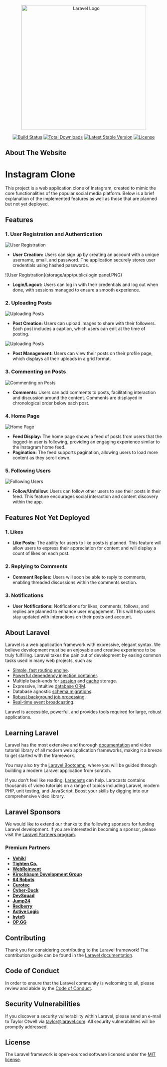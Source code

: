 <p align="center"><a href="https://laravel.com" target="_blank"><img src="https://raw.githubusercontent.com/laravel/art/master/logo-lockup/5%20SVG/2%20CMYK/1%20Full%20Color/laravel-logolockup-cmyk-red.svg" width="400" alt="Laravel Logo"></a></p>

<p align="center">
<a href="https://github.com/laravel/framework/actions"><img src="https://github.com/laravel/framework/workflows/tests/badge.svg" alt="Build Status"></a>
<a href="https://packagist.org/packages/laravel/framework"><img src="https://img.shields.io/packagist/dt/laravel/framework" alt="Total Downloads"></a>
<a href="https://packagist.org/packages/laravel/framework"><img src="https://img.shields.io/packagist/v/laravel/framework" alt="Latest Stable Version"></a>
<a href="https://packagist.org/packages/laravel/framework"><img src="https://img.shields.io/packagist/l/laravel/framework" alt="License"></a>
</p>

## About The Website

# Instagram Clone

This project is a web application clone of Instagram, created to mimic the core functionalities of the popular social media platform. Below is a brief explanation of the implemented features as well as those that are planned but not yet deployed.

## Features

### 1. User Registration and Authentication
![User Registration](storage/app/public/Register.png)
- **User Creation:** Users can sign up by creating an account with a unique username, email, and password. The application securely stores user credentials using hashed passwords.

![User Registration](storage/app/public/login panel.PNG)
- **Login/Logout:** Users can log in with their credentials and log out when done, with sessions managed to ensure a smooth experience.

### 2. Uploading Posts
![Uploading Posts](storage/app/public/create.PNG)
- **Post Creation:** Users can upload images to share with their followers. Each post includes a caption, which users can edit at the time of posting.


![Uploading Posts](storage/app/public/posts.PNG)
- **Post Management:** Users can view their posts on their profile page, which displays all their uploads in a grid format.

### 3. Commenting on Posts
![Commenting on Posts](path_to_image/commenting_posts.png)
- **Comments:** Users can add comments to posts, facilitating interaction and discussion around the content. Comments are displayed in chronological order below each post.

### 4. Home Page
![Home Page](storage/app/public/Home.PNG)
- **Feed Display:** The home page shows a feed of posts from users that the logged-in user is following, providing an engaging experience similar to the Instagram home feed.
- **Pagination:** The feed supports pagination, allowing users to load more content as they scroll down.

### 5. Following Users
![Following Users](storage/app/public/profile.PNG)
- **Follow/Unfollow:** Users can follow other users to see their posts in their feed. This feature encourages social interaction and content discovery within the app.

## Features Not Yet Deployed

### 1. Likes
- **Like Posts:** The ability for users to like posts is planned. This feature will allow users to express their appreciation for content and will display a count of likes on each post.

### 2. Replying to Comments
- **Comment Replies:** Users will soon be able to reply to comments, enabling threaded discussions within the comments section.

### 3. Notifications
- **User Notifications:** Notifications for likes, comments, follows, and replies are planned to enhance user engagement. This will help users stay updated with interactions on their posts and account.





## About Laravel

Laravel is a web application framework with expressive, elegant syntax. We believe development must be an enjoyable and creative experience to be truly fulfilling. Laravel takes the pain out of development by easing common tasks used in many web projects, such as:

- [Simple, fast routing engine](https://laravel.com/docs/routing).
- [Powerful dependency injection container](https://laravel.com/docs/container).
- Multiple back-ends for [session](https://laravel.com/docs/session) and [cache](https://laravel.com/docs/cache) storage.
- Expressive, intuitive [database ORM](https://laravel.com/docs/eloquent).
- Database agnostic [schema migrations](https://laravel.com/docs/migrations).
- [Robust background job processing](https://laravel.com/docs/queues).
- [Real-time event broadcasting](https://laravel.com/docs/broadcasting).

Laravel is accessible, powerful, and provides tools required for large, robust applications.

## Learning Laravel

Laravel has the most extensive and thorough [documentation](https://laravel.com/docs) and video tutorial library of all modern web application frameworks, making it a breeze to get started with the framework.

You may also try the [Laravel Bootcamp](https://bootcamp.laravel.com), where you will be guided through building a modern Laravel application from scratch.

If you don't feel like reading, [Laracasts](https://laracasts.com) can help. Laracasts contains thousands of video tutorials on a range of topics including Laravel, modern PHP, unit testing, and JavaScript. Boost your skills by digging into our comprehensive video library.

## Laravel Sponsors

We would like to extend our thanks to the following sponsors for funding Laravel development. If you are interested in becoming a sponsor, please visit the [Laravel Partners program](https://partners.laravel.com).

### Premium Partners

- **[Vehikl](https://vehikl.com/)**
- **[Tighten Co.](https://tighten.co)**
- **[WebReinvent](https://webreinvent.com/)**
- **[Kirschbaum Development Group](https://kirschbaumdevelopment.com)**
- **[64 Robots](https://64robots.com)**
- **[Curotec](https://www.curotec.com/services/technologies/laravel/)**
- **[Cyber-Duck](https://cyber-duck.co.uk)**
- **[DevSquad](https://devsquad.com/hire-laravel-developers)**
- **[Jump24](https://jump24.co.uk)**
- **[Redberry](https://redberry.international/laravel/)**
- **[Active Logic](https://activelogic.com)**
- **[byte5](https://byte5.de)**
- **[OP.GG](https://op.gg)**

## Contributing

Thank you for considering contributing to the Laravel framework! The contribution guide can be found in the [Laravel documentation](https://laravel.com/docs/contributions).

## Code of Conduct

In order to ensure that the Laravel community is welcoming to all, please review and abide by the [Code of Conduct](https://laravel.com/docs/contributions#code-of-conduct).

## Security Vulnerabilities

If you discover a security vulnerability within Laravel, please send an e-mail to Taylor Otwell via [taylor@laravel.com](mailto:taylor@laravel.com). All security vulnerabilities will be promptly addressed.

## License

The Laravel framework is open-sourced software licensed under the [MIT license](https://opensource.org/licenses/MIT).
